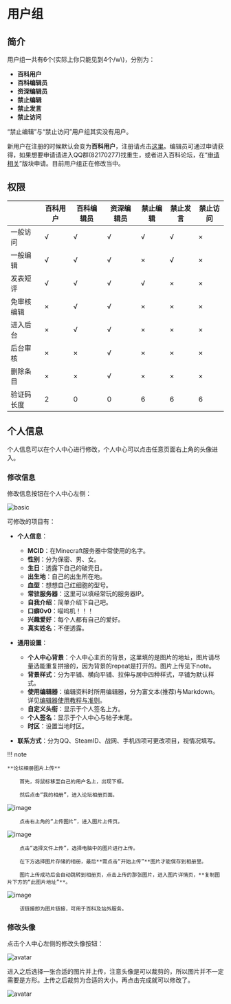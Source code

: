 # 用户组

## 简介

用户组一共有6个(实际上你只能见到4个/w\\)，分别为：

- **百科用户**
- **百科编辑员**
- **资深编辑员**
- **禁止编辑**
- **禁止发言**
- **禁止访问**

“禁止编辑”与“禁止访问”用户组其实没有用户。

新用户在注册的时候默认会变为**百科用户**，注册请点击[这里](http://www.mcmod.cn/reg)。编辑员可通过申请获得，如果想要申请请进入QQ群(82170277)找重生，或者进入百科论坛，在“[申请相关](https://bbs.mcmod.cn/forum.php?mod=forumdisplay&fid=51)”版块申请。目前用户组正在修改当中。

## 权限

|          | 百科用户 | 百科编辑员 | 资深编辑员 | 禁止编辑 | 禁止发言 | 禁止访问 |
| -------- | ------- | --------- | -------- | ------- | ------- | ------- |
| 一般访问  |    √    |     √     |     √    |    √    |    √    |    ×    |
| 一般编辑  |    √    |     √     |     √    |    ×    |    √    |    ×    |
| 发表短评  |    √    |     √     |     √    |    √    |    ×    |    ×    |
| 免审核编辑|    ×    |     √     |     √    |    ×    |    ×    |    ×    |
| 进入后台  |    ×    |     √     |     √    |    ×    |    ×    |    ×    |
| 后台审核  |    ×    |     ×     |     √    |    ×    |    ×    |    ×    |
| 删除条目  |    ×    |     ×     |     √    |    ×    |    ×    |    ×    |
| 验证码长度|    2    |     0     |     0    |    6    |    6    |    6    |

## 个人信息

个人信息可以在个人中心进行修改，个人中心可以点击任意页面右上角的头像进入。

### 修改信息

修改信息按钮在个人中心左侧：

![basic](https://cloud.githubusercontent.com/assets/5229241/12703395/10259fda-c87d-11e5-96d0-41c71cc5db5a.png)

可修改的项目有：

- **个人信息**：
	- **MCID**：在Minecraft服务器中常使用的名字。
	- **性别**：分为保密、男、女。
	- **生日**：透露下自己的破壳日。
	- **出生地**：自己的出生所在地。
	- **血型**：想想自己红细胞的型号。
	- **常驻服务器**：这里可以填经常玩的服务器IP。
	- **自我介绍**：简单介绍下自己吧。
	- **口癖0v0**：喵呜机！！！
	- **兴趣爱好**：每个人都有自己的爱好。
	- **真实姓名**：不便透露。

- **通用设置**：
	- **个人中心背景**：个人中心主页的背景，这里填的是图片的地址，图片请尽量选能重复拼接的，因为背景的repeat是打开的。图片上传见下note。
	- **背景样式**：分为平铺、横向平铺、拉伸与居中四种样式，平铺为默认样式。
	- **使用编辑器**：编辑资料时所用编辑器，分为富文本(推荐)与Markdown。详见[编辑器使用教程与准则](https://mcmod.readthedocs.io/zh/latest/editor/)。
	- **自定义头衔**：显示于个人签名上方。
	- **个人签名**：显示于个人中心与帖子末尾。
	- **时区**：设置当地时区。

- **联系方式**：分为QQ、SteamID、战网、手机四项可更改项目，视情况填写。

!!! note

	**论坛相册图片上传**

        首先，将鼠标移至自己的用户名上，出现下框。

        然后点击“我的相册”，进入论坛相册页面。

![image](https://cloud.githubusercontent.com/assets/20513115/25803961/1c1ba32c-342c-11e7-9d9e-e855af09c8c8.png)

        点击右上角的“上传图片”，进入图片上传页。

![image](https://cloud.githubusercontent.com/assets/20513115/25805102/fc3add48-3430-11e7-80d3-01f8022f2541.png)

        点击“选择文件上传”，选择电脑中的图片进行上传。

        在下方选择图片存储的相册，最后**需点击“开始上传”**图片才能保存到相册里。

        图片上传成功后会自动跳转到相册页，点击上传的那张图片，进入图片详情页，**复制图片下方的“此图片地址”**。

![image](https://cloud.githubusercontent.com/assets/20513115/25805750/687e36a6-3433-11e7-9858-7346750b1967.png)

        该链接即为图片链接，可用于百科及站外服务。


### 修改头像

点击个人中心左侧的修改头像按钮：

![avatar](https://cloud.githubusercontent.com/assets/5229241/12703591/f3bf4206-c881-11e5-809b-b3e50ff80430.png)

进入之后选择一张合适的图片并上传，注意头像是可以裁剪的，所以图片并不一定需要是方形。上传之后裁剪为合适的大小，再点击完成就可以修改了。

![avatar](https://cloud.githubusercontent.com/assets/5229241/12703625/b0c2899e-c882-11e5-9a17-9b5196504d50.png)
